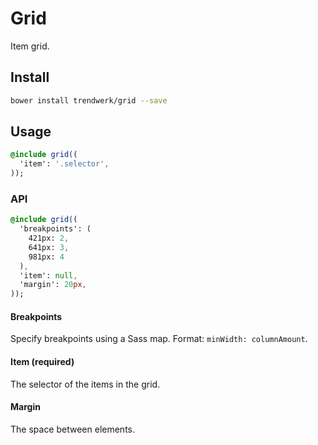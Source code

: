 # Grid
Item grid.

## Install
```sh
bower install trendwerk/grid --save
```

## Usage
```sass
@include grid((
  'item': '.selector',
));
```

### API
```sass
@include grid((
  'breakpoints': (
    421px: 2,
    641px: 3,
    981px: 4
  ),
  'item': null,
  'margin': 20px,
));
```

#### Breakpoints
Specify breakpoints using a Sass map. Format: `minWidth: columnAmount`.

#### Item (required)
The selector of the items in the grid.

#### Margin
The space between elements.
